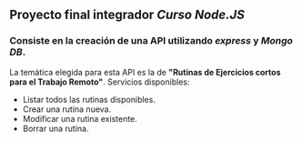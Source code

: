 ## Proyecto final integrador _Curso Node.JS_
### Consiste en la creación de una API utilizando _express_ y _Mongo DB_.
La temática elegida para esta API es la de **"Rutinas de Ejercicios cortos para el Trabajo Remoto"**.
Servicios disponibles:

- Listar todos las rutinas disponibles.
- Crear una rutina nueva.
- Modificar una rutina existente.
- Borrar una rutina.
